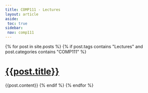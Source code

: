 ```yaml
---
title: COMP111 - Lectures
layout: article
aside:
 toc: true
sidebar:
 nav: comp111
---
```

{% for post in site.posts %}
{% if post.tags contains "Lectures" and post.categories contains "COMP111" %}
# [{{post.title}}]({{site.baseurl}}{{post.url}})
{{post.content}}
{% endif %}
{% endfor %}
